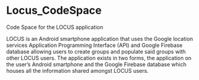 # Locus_CodeSpace
Code Space for the LOCUS application


LOCUS is an Android smartphone application that uses the Google location services Application Programming Interface (API) and 
Google Firebase database allowing users to create groups and populate said groups with other LOCUS users. 
The application exists in two forms, the application on the user’s Android smartphone and the Google Firebase database which 
houses all the information shared amongst LOCUS users. 

